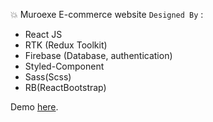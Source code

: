💥 Muroexe E-commerce website `Designed By` :
- React JS
- RTK (Redux Toolkit)
- Firebase (Database, authentication)
- Styled-Component 
- Sass(Scss)
- RB(ReactBootstrap)


Demo [here](https://omar1mayallo.github.io/muroexe/#).
